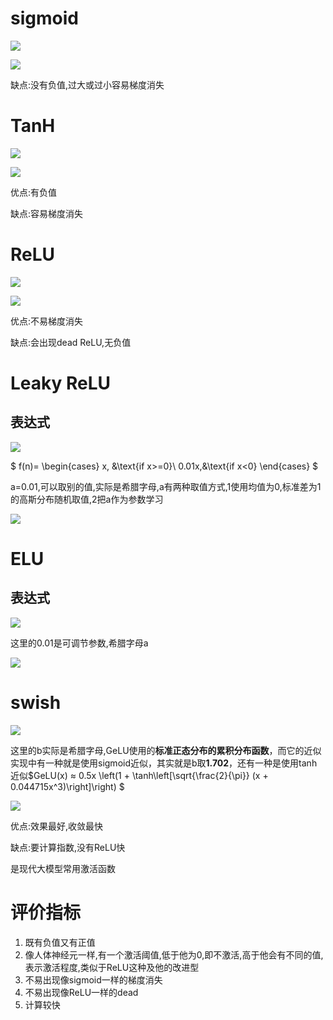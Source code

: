 # sigmoid

![](https://cdn.nlark.com/yuque/0/2025/png/54671003/1752151335982-7b830f8f-bcca-47c2-a427-66265025af2d.png)

![](https://cdn.nlark.com/yuque/0/2025/png/54671003/1752149471807-f8565c4b-22fc-4fec-a583-ad91252d0705.png)

缺点:没有负值,过大或过小容易梯度消失

# TanH

![](https://cdn.nlark.com/yuque/0/2025/png/54671003/1752151388638-85ff4ccc-1f33-4227-a9c2-661d7c8fdedd.png)

![](https://cdn.nlark.com/yuque/0/2025/png/54671003/1752149638943-05104ba0-62f3-4db7-8445-0a87e7af6a38.png)

优点:有负值

缺点:容易梯度消失

# ReLU

![](https://cdn.nlark.com/yuque/0/2025/png/54671003/1752151438578-61faf53f-cfb1-4752-b558-9c87311b443c.png)

![](https://cdn.nlark.com/yuque/0/2025/png/54671003/1752149828437-71082472-025b-489a-b079-d45279c439fc.png)

优点:不易梯度消失

缺点:会出现dead ReLU,无负值

# Leaky ReLU

## 表达式

![](https://cdn.nlark.com/yuque/0/2025/png/54671003/1752150128923-c8499c90-cca3-425b-8881-d6bd562e08d5.png)

$ f(n)=
\begin{cases}
x, &\text{if x>=0}\\
0.01x,&\text{if x<0}
\end{cases} $

a=0.01,可以取别的值,实际是希腊字母,a有两种取值方式,1使用均值为0,标准差为1的高斯分布随机取值,2把a作为参数学习

![](https://cdn.nlark.com/yuque/0/2025/png/54671003/1752150072369-2ed1e905-8690-498e-8f94-33998e2b2925.png)

# ELU

## 表达式

![](https://cdn.nlark.com/yuque/0/2025/png/54671003/1752150700081-1cf7fb60-21bf-4178-974b-4e5e0c6d0492.png)

这里的0.01是可调节参数,希腊字母a

![](https://cdn.nlark.com/yuque/0/2025/png/54671003/1752150670442-8aab964b-2fb4-4212-9009-67527d246479.png)

# swish

![](https://cdn.nlark.com/yuque/0/2025/png/54671003/1752150945719-3070a340-2d39-447e-8cae-e04237890bfc.png)

这里的b实际是希腊字母,GeLU使用的**标准正态分布的累积分布函数**，而它的近似实现中有一种就是使用sigmoid近似，其实就是b取**1.702**，还有一种是使用tanh近似$GeLU(x) ≈ 0.5x \left(1 + \tanh\left[\sqrt{\frac{2}{\pi}} (x + 0.044715x^3)\right]\right) $

![](https://cdn.nlark.com/yuque/0/2025/png/54671003/1752150921673-9485c34b-23a4-4c8e-889c-4ed2b6ebb253.png)

优点:效果最好,收敛最快

缺点:要计算指数,没有ReLU快

是现代大模型常用激活函数

# 评价指标

1. 既有负值又有正值
2. 像人体神经元一样,有一个激活阈值,低于他为0,即不激活,高于他会有不同的值,表示激活程度,类似于ReLU这种及他的改进型
3. 不易出现像sigmoid一样的梯度消失
4. 不易出现像ReLU一样的dead
5. 计算较快
